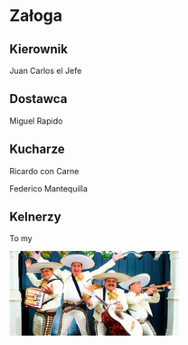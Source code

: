 # Załoga

## Kierownik

Juan Carlos el Jefe

## Dostawca

Miguel Rapido

## Kucharze

Ricardo con Carne

Federico Mantequilla

## Kelnerzy

To my

<img src = 'img/zaloga.jpg' width=300>

